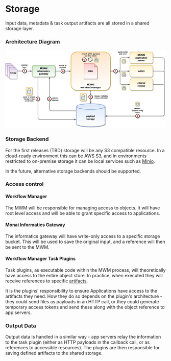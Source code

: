 <!--
  ~ Copyright 2022 MONAI Consortium
  ~
  ~ Licensed under the Apache License, Version 2.0 (the "License");
  ~ you may not use this file except in compliance with the License.
  ~ You may obtain a copy of the License at
  ~
  ~ http://www.apache.org/licenses/LICENSE-2.0
  ~
  ~ Unless required by applicable law or agreed to in writing, software
  ~ distributed under the License is distributed on an "AS IS" BASIS,
  ~ WITHOUT WARRANTIES OR CONDITIONS OF ANY KIND, either express or implied.
  ~ See the License for the specific language governing permissions and
  ~ limitations under the License.
-->

# Storage

Input data, metadata & task output artifacts are all stored in a shared storage layer.

### Architecture Diagram
![store-arch.png](static/store-arch.png)

### Storage Backend

For the first releases (TBD) storage will be any S3 compatible resource. In a cloud-ready environment this can be AWS S3, and in environments restricted to on-premise storage it can be local services such as [Minio](http://min.io).

In the future, alternative storage backends should be supported.

### Access control

#### Workflow Manager
The MWM will be responsible for managing access to objects. It will have root level access and will be able to grant specific access to applications.

#### Monai Informatics Gateway
The informatics gateway will have write-only access to a specific storage bucket. This will be used to save the original input, and a reference will then be sent to the MWM.

#### Workflow Manager Task Plugins
Task plugins, as executable code within the MWM process, will theoretically have access to the entire object store. In practice, when executed they will receive references to specific [artifacts](/docs/setup/mwm-workflow-spec.md#artifacts).

It is the plugins' responsibility to ensure Applications have access to the artifacts they need. How they do so depends on the plugin's architecture - they could send files as payloads in an HTTP call, or they could generate temporary access tokens and send these along with the object reference to app servers.

### Output Data
Output data is handled in a similar way - app servers relay the information to the task plugin (either as HTTP payloads in the callback call, or as references to accessible resources).
The plugins are then responsible for saving defined artifacts to the shared storage.

